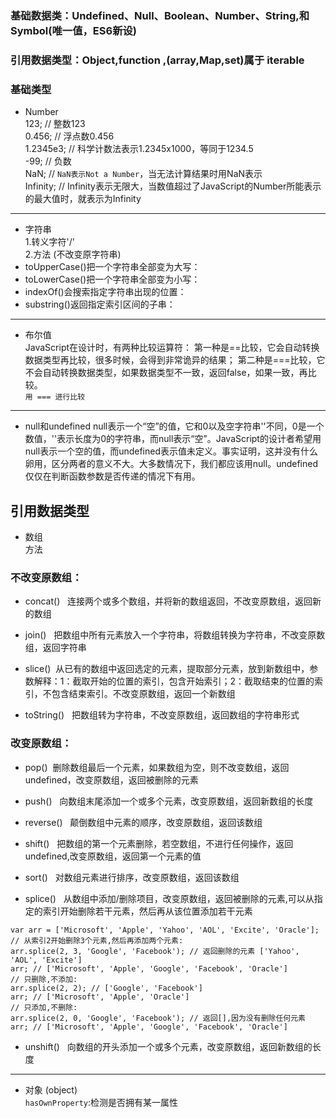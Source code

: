 ### 基础数据类：Undefined、Null、Boolean、Number、String,和Symbol(唯一值，ES6新设)

### 引用数据类型：Object,function ,(array,Map,set)属于 iterable


### 基础类型
* Number  
123; // 整数123  
0.456; // 浮点数0.456  
1.2345e3; // 科学计数法表示1.2345x1000，等同于1234.5  
-99; // 负数  
NaN; // `NaN表示Not a Number`，当无法计算结果时用NaN表示  
Infinity; // Infinity表示无限大，当数值超过了JavaScript的Number所能表示的最大值时，就表示为Infinity
----------------------------------------

* 字符串  
1.转义字符'/'  
2.方法  (不改变原字符串)
* toUpperCase()把一个字符串全部变为大写：
* toLowerCase()把一个字符串全部变为小写：
* indexOf()会搜索指定字符串出现的位置：
* substring()返回指定索引区间的子串：

-------------------------------------------

* 布尔值  
JavaScript在设计时，有两种比较运算符：
第一种是==比较，它会自动转换数据类型再比较，很多时候，会得到非常诡异的结果；
第二种是===比较，它不会自动转换数据类型，如果数据类型不一致，返回false，如果一致，再比较。  
`用 === 进行比较`
--------------------------------
* null和undefined
null表示一个“空”的值，它和0以及空字符串''不同，0是一个数值，''表示长度为0的字符串，而null表示“空”。JavaScript的设计者希望用null表示一个空的值，而undefined表示值未定义。事实证明，这并没有什么卵用，区分两者的意义不大。大多数情况下，我们都应该用null。undefined仅仅在判断函数参数是否传递的情况下有用。



## 引用数据类型  
* 数组  
方法
### 不改变原数组：
* concat()   连接两个或多个数组，并将新的数组返回，不改变原数组，返回新的数组

* join()   把数组中所有元素放入一个字符串，将数组转换为字符串，不改变原数组，返回字符串

* slice()  从已有的数组中返回选定的元素，提取部分元素，放到新数组中，参数解释：1：截取开始的位置的索引，包含开始索引；2：截取结束的位置的索引，不包含结束索引。不改变原数组，返回一个新数组

* toString()   把数组转为字符串，不改变原数组，返回数组的字符串形式  
### 改变原数组：
* pop()  删除数组最后一个元素，如果数组为空，则不改变数组，返回undefined，改变原数组，返回被删除的元素

* push()   向数组末尾添加一个或多个元素，改变原数组，返回新数组的长度

* reverse()   颠倒数组中元素的顺序，改变原数组，返回该数组

* shift()   把数组的第一个元素删除，若空数组，不进行任何操作，返回undefined,改变原数组，返回第一个元素的值

* sort()   对数组元素进行排序，改变原数组，返回该数组

* splice()   从数组中添加/删除项目，改变原数组，返回被删除的元素,可以从指定的索引开始删除若干元素，然后再从该位置添加若干元素  
```
var arr = ['Microsoft', 'Apple', 'Yahoo', 'AOL', 'Excite', 'Oracle'];
// 从索引2开始删除3个元素,然后再添加两个元素:
arr.splice(2, 3, 'Google', 'Facebook'); // 返回删除的元素 ['Yahoo', 'AOL', 'Excite']
arr; // ['Microsoft', 'Apple', 'Google', 'Facebook', 'Oracle']
// 只删除,不添加:
arr.splice(2, 2); // ['Google', 'Facebook']
arr; // ['Microsoft', 'Apple', 'Oracle']
// 只添加,不删除:
arr.splice(2, 0, 'Google', 'Facebook'); // 返回[],因为没有删除任何元素
arr; // ['Microsoft', 'Apple', 'Google', 'Facebook', 'Oracle']
```

* unshift()   向数组的开头添加一个或多个元素，改变原数组，返回新数组的长度  
------------------------------------
* 对象  (object)  
`hasOwnProperty`:检测是否拥有某一属性


